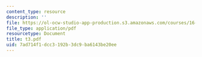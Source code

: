 ```yaml
---
content_type: resource
description: ''
file: https://ol-ocw-studio-app-production.s3.amazonaws.com/courses/16-01-unified-engineering-i-ii-iii-iv-fall-2005-spring-2006/7ad714f1dcc3192b3dc9ba6143be20ee_t3.pdf
file_type: application/pdf
resourcetype: Document
title: t3.pdf
uid: 7ad714f1-dcc3-192b-3dc9-ba6143be20ee
---
```


